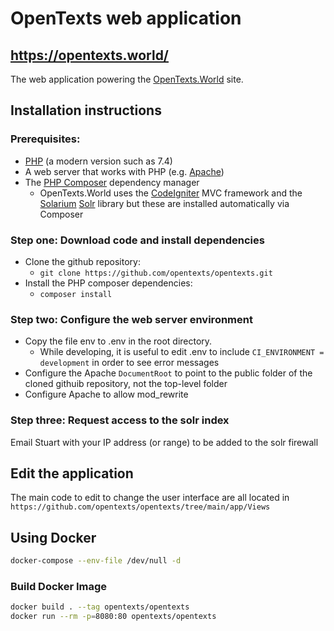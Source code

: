 # OpenTexts web application

## https://opentexts.world/

The web application powering the [OpenTexts.World](https://opentexts.world/)
site.

## Installation instructions ##
### Prerequisites: ###
 * [PHP](https://www.php.net/downloads.php) (a modern version such as 7.4)
 * A web server that works with PHP (e.g. [Apache](https://httpd.apache.org/download.cgi))
 * The [PHP Composer](https://getcomposer.org/doc/00-intro.md#installation-linux-unix-macos) dependency manager
    * OpenTexts.World uses the [CodeIgniter](https://codeigniter.com/) MVC framework and the [Solarium](https://solarium.readthedocs.io/en/stable/) [Solr](https://lucene.apache.org/solr/) library but these are installed automatically via Composer

### Step one: Download code and install dependencies ###
* Clone the github repository:
    * `git clone https://github.com/opentexts/opentexts.git`
* Install the PHP composer dependencies:
    * `composer install`

### Step two: Configure the web server environment ###
* Copy the file env to .env in the root directory.
    * While developing, it is useful to edit .env to include `CI_ENVIRONMENT = development` in order to see error messages
* Configure the Apache `DocumentRoot` to point to the public folder of the cloned githuib repository, not the top-level folder
* Configure Apache to allow mod_rewrite

### Step three: Request access to the solr index ###
Email Stuart with your IP address (or range) to be added to the solr firewall

## Edit the application ##
The main code to edit to change the user interface are all located in `https://github.com/opentexts/opentexts/tree/main/app/Views`

## Using Docker ##

```bash
docker-compose --env-file /dev/null -d
```

### Build Docker Image ###

```bash
docker build . --tag opentexts/opentexts
docker run --rm -p=8080:80 opentexts/opentexts
```
